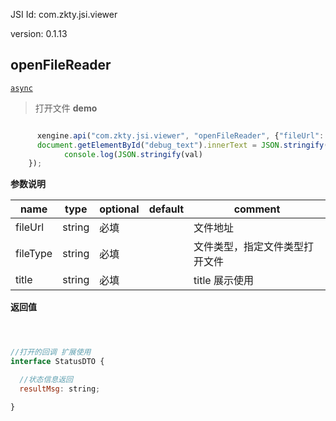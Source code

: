 





JSI Id: com.zkty.jsi.viewer

version: 0.1.13



## openFileReader
[`async`](/docs/modules/模块-规范?id=jsi-调用)
> 打开文件
**demo**
``` js

      xengine.api("com.zkty.jsi.viewer", "openFileReader", {"fileUrl": "http://www.bitsavers.org/pdf/aeon/Aeon_Systems_Model_7064.pdf","fileType":"pdf","title":"用户协议"}, (val) => {
      document.getElementById("debug_text").innerText = JSON.stringify(val);
            console.log(JSON.stringify(val)
    });  

``` 

**参数说明**

| name                        | type      | optional | default   | comment  |
| --------------------------- | --------- | -------- | --------- |--------- |
| fileUrl | string | 必填 |  | 文件地址 |
| fileType | string | 必填 |  | 文件类型，指定文件类型打开文件 |
| title | string | 必填 |  | title 展示使用 |
**返回值**
``` js



//打开的回调 扩展使用 
interface StatusDTO {

  //状态信息返回
  resultMsg: string;

}
``` 


    

